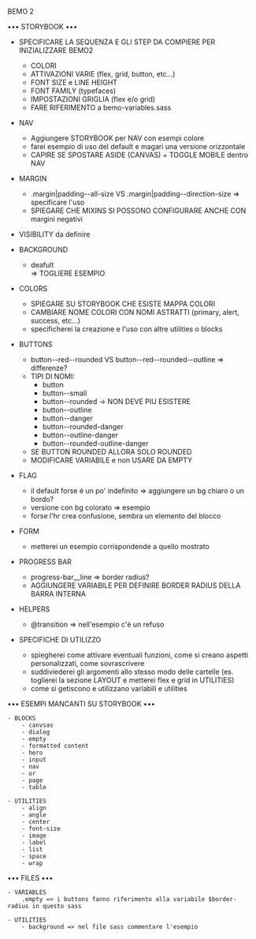 BEMO 2

••• STORYBOOK •••
  - SPECIFICARE LA SEQUENZA E GLI STEP DA COMPIERE PER INIZIALIZZARE BEMO2
    - COLORI
    - ATTIVAZIONI VARIE (flex, grid, button, etc...)
    - FONT SIZE e LINE HEIGHT
    - FONT FAMILY (typefaces)
    - IMPOSTAZIONI GRIGLIA (flex e/o grid)
    - FARE RIFERIMENTO a bemo-variables.sass

  - NAV
    - Aggiungere STORYBOOK per NAV con esempi colore
    - farei esempio di uso del default e magari una versione orizzontale
    - CAPIRE SE SPOSTARE ASIDE (CANVAS) + TOGGLE MOBILE dentro NAV

  - MARGIN
    - .margin|padding--all-size VS .margin|padding--direction-size  => specificare l'uso
    - SPIEGARE CHE MIXINS SI POSSONO CONFIGURARE ANCHE CON  margini negativi

  - VISIBILITY
      da definire

  - BACKGROUND 
    - <section class="background">deafult</section> => TOGLIERE ESEMPIO

  - COLORS
    - SPIEGARE SU STORYBOOK CHE ESISTE MAPPA COLORI
    - CAMBIARE NOME COLORI CON NOMI ASTRATTI (primary, alert, success, etc...)
    - specificherei la creazione e l'uso con altre utilities o blocks

  - BUTTONS
    - button--red--rounded VS button--red--rounded--outline => differenze?
    - TIPI DI NOMI:
      - button
      - button--small
      - button--rounded -> NON DEVE PIU ESISTERE
      - button--outline
      - button--danger
      - button--rounded-danger
      - button--outline-danger
      - button--rounded-outline-danger
    - SE BUTTON ROUNDED ALLORA SOLO ROUNDED
    - MODIFICARE VARIABILE e non USARE DA EMPTY

  - FLAG
    - il default forse é un po' indefinito => aggiungere un bg chiaro o un bordo?
    - versione con bg colorato => esempio
    - forse l'hr crea confusione, sembra un elemento del blocco

  - FORM
    - metterei un esempio corrispondende a quello mostrato

  - PROGRESS BAR
    - progress-bar__line => border radius?
    - AGGIUNGERE VARIABILE PER DEFINIRE BORDER RADIUS DELLA BARRA INTERNA

  - HELPERS
    - @transition => nell'esempio c'è un refuso

  - SPECIFICHE DI UTILIZZO
    - spiegherei come attivare eventuali funzioni, come si creano aspetti personalizzati, come sovrascrivere
    - suddiviederei gli argomenti allo stesso modo delle cartelle (es. toglierei la sezione LAYOUT  e metterei flex e grid in UTILITIES)
    - come si getiscono e utilizzano variabili e utilities


••• ESEMPI MANCANTI SU STORYBOOK •••

    - BLOCKS
        - canvsas
        - dialog
        - empty
        - formatted content
        - hero
        - input
        - nav
        - or
        - page
        - table

    - UTILITIES
        - align
        - angle
        - center
        - font-size
        - image
        - label
        - list
        - space
        - wrap


••• FILES •••

    - VARIABLES
        .empty => i buttons fanno riferimento alla variabile $border-radius in questo sass

    - UTILITIES
        - background => nel file sass commentare l'esempio



